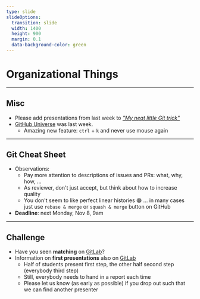 ```yaml
---
type: slide
slideOptions:
  transition: slide
  width: 1400
  height: 900
  margin: 0.1
  data-background-color: green
---
```


<style>
  .reveal strong {
  font-weight: bold;
    color: orange;
  }
  .reveal p {
    text-align: left;
  }
  .reveal section h1 {
    color: orange;
  }
  .reveal section h2 {
    color: orange;
  }
  .reveal code {
    font-family: 'Ubuntu Mono';
    color: orange;
  }
  .reveal section img {
    background:none;
    border:none;
    box-shadow:none;
  }
</style>

# Organizational Things

---

## Misc

- Please add presentations from last week to [*"My neat little Git trick"*](https://github.com/Simulation-Software-Engineering/Lecture-Material/blob/main/01_version_control/my_favorite_neat_little_git_trick_demo.md)
- [GitHub Universe](https://www.githubuniverse.com/2021) was last week.
    - Amazing new feature: `ctrl` + `k` and never use mouse again

---

## Git Cheat Sheet

- Observations:
    - Pay more attention to descriptions of issues and PRs: what, why, how, ...
    - As reviewer, don't just accept, but think about how to increase quality
    - You don't seem to like perfect linear histories :grin: ... in many cases just use `rebase & merge` or `squash & merge` button on GitHub
- **Deadline**: next Monday, Nov 8, 9am

---

## Challenge

- Have you seen **matching** on [GitLab](https://gitlab-sim.informatik.uni-stuttgart.de/simulation-software-engineering/challenge/-/issues/1)?
- Information on **first presentations** also on [GitLab](https://gitlab-sim.informatik.uni-stuttgart.de/simulation-software-engineering/challenge/-/issues/2)
    - Half of students present first step, the other half second step (everybody third step)
    - Still, everybody needs to hand in a report each time
    - Please let us know (as early as possible) if you drop out such that we can find another presenter
